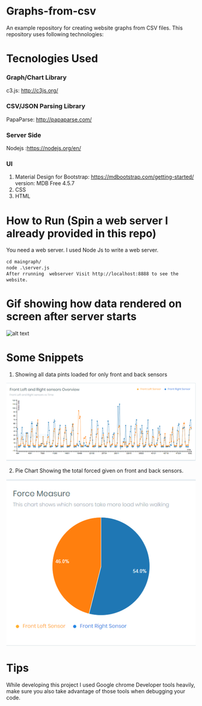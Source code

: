 # Graphs-from-csv

An example repository for creating website graphs from CSV files. This repository uses following technologies:

# Tecnologies Used
### Graph/Chart Library
c3.js: http://c3js.org/

### CSV/JSON Parsing Library
PapaParse: http://papaparse.com/

### Server Side
Nodejs :https://nodejs.org/en/

### UI
1. Material Design for Bootstrap: https://mdbootstrap.com/getting-started/  version: MDB Free 4.5.7
2. CSS
3. HTML


# How to Run (Spin a web server I already provided in this repo)
You need a web server. I used Node Js to write a web server.
```
cd maingraph/
node .\server.js
After rrunning  webserver Visit http://localhost:8888 to see the website.
```
# Gif showing how data rendered on screen after server starts 
![alt text](https://github.com/jaskaran1989/Smart-insole-analysis-charts-/blob/master/moo.gif)



# Some Snippets

1. Showing all data pints loaded for only front and back sensors


![alt text](https://github.com/jaskaran1989/Smart-insole-analysis-charts-/blob/master/Capture.PNG)


2. Pie Chart Showing the total forced given on front and back sensors.


![alt text](https://github.com/jaskaran1989/Smart-insole-analysis-charts-/blob/master/Capture1.PNG)


# Tips

While developing this project I used Google chrome Developer tools heavily, make sure you also take advantage of those tools when debugging your code.


